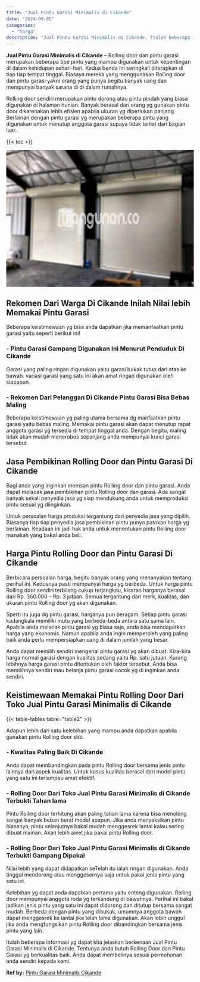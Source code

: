 ```yaml
---
title: "Jual Pintu Garasi Minimalis di Cikande"
date: "2024-09-05"
categories: 
  - "harga"
description: "Jual Pintu Garasi Minimalis di Cikande. Itulah beberapa informasi yg dapat kita jelaskan berkenaan Jual Pintu Garasi Minimalis di Cikande. Tentunya anda butu..."
---
```


**Jual Pintu Garasi Minimalis di Cikande** – Rolling door dan pintu garasi merupakan beberapa tipe pintu yang mampu digunakan untuk kepentingan di dalam kehidupan sehari-hari. Kedua benda ini seringkali diterapkan di tiap tiap tempat tinggal. Biasaya mereka yang menggunakan Rolling door dan pintu garasi yakni orang yang punya begitu banyak uang dan mempunyai banyak sarana di di dalam rumahnya.

Rolling door sendiri merupakan pintu dorong atau pintu pindah yang biasa digunakan di halaman hunian. Banyak berasal dari orang yg gunakan pintu door dikarenakan lebih efisien apabila ukuran yg diperlukan panjang. Berlainan dengan pintu garasi yg merupakan beberapa pintu yang digunakan untuk menutup anggota garasi supaya tidak terliat dari bagian luar.

{{< toc >}}

![Jual Pintu Garasi Minimalis di Cikande](/images/pintu-garasi-58.png)

## Rekomen Dari Warga Di Cikande Inilah Nilai lebih Memakai Pintu Garasi

Beberapa keistimewaan yg bisa anda dapatkan jika memanfaatkan pintu garasi yaitu seperti berikut ini!

### \- Pintu Garasi Gampang Digunakan Ini Menurut Penduduk Di Cikande

Garasi yang paling ringan digunakan yaitu garasi bukak tutup dari atas ke bawah. variasi garasi yang satu ini akan amat ringan digunakan oleh siapapun.

### \- Rekomen Dari Pelanggan Di Cikande Pintu Garasi Bisa Bebas Maling

Beberapa keistimewaan yg paling utama bersama dg manfaatkan pintu garasi yaitu bebas maling. Memakai pintu garasi akan dapat menutup rapat anggota garasi yg tersedia di tempat tinggal anda. Dengan begitu, maling tidak akan mudah menerobos sepanjang anda mempunyai kunci garasi tersebut.

## Jasa Pembikinan Rolling Door dan Pintu Garasi Di Cikande

Bagi anda yang inginkan memsan pintu Rolling door dan pintu garasi. Anda dapat melacak jasa pembikinan pintu Rolling door dan garasi. Ada sangat banyak sekali penyedia jasa yg siap mendukung anda untuk memproduksi pintu sesuai yg diinginkan.

Untuk persoalan harga produksi tergantung dari penyedia jasa yang dipilih. Biasanya tiap tiap penyedia jasa pembikinan pintu punya patokan harga yg berlainan. Keadaan ini jadi hak anda untuk menentukan pintu Rolling door manakah yang bakal anda beli.

## Harga Pintu Rolling Door dan Pintu Garasi Di Cikande

Berbicara persoalan harga, begitu banyak orang yang menanyakan tentang perihal ini. Keduanya pasti mempunyai harga yg berbeda. Untuk harga pintu Rolling door sendiri terbilang cukup terjangkau, kisaran harganya berasal dari Rp. 360.000 – Rp. 3 jutaan. Semua tergantung dari merk, kualitas, dan ukuran pintu Rolling door yg akan digunakan.

Sperti itu juga dg pintu garasi, harganya pun beragam. Setiap pintu garasi kadangkala memiliki mutu yang berbeda-beda antara satu sama lain. Apabila anda melacak pintu garasi yg biasa saja, anda bisa mendapatkan harga yang ekonomis. Namun apabila anda ingin memperoleh yang paling baik anda perlu mempersiapkan uang di dalam jumlah yang besar.

Anda dapat memilih sendiri mengenai pintu garasi yg akan dibuat. Kira-kira harga normal garasi dengan kualitas sedang yaitu Rp. satu jutaan. Kurang lebihnya harga garasi pintu ditentukan oleh faktor tersebut. Anda bisa memilihnya sendiri mau belanja pintu garasi cocok yg di inginkan anda sendiri.

## Keistimewaan Memakai Pintu Rolling Door Dari Toko Jual Pintu Garasi Minimalis di Cikande

{{< table-tables table="table2" >}}

Adapun lebih dari satu kelebihan yang mampu anda dapatkan apabila gunakan pintu Rolling door sbb.

### \- Kwalitas Paling Baik Di Cikande

Anda dapat membandingkan pada pintu Rolling door bersama jenis pintu lainnya dari aspek kualitas. Untuk kasus kualitas berasal dari model pintu yang satu ini terlampau amat efektif.

### \- Rolling Door Dari Toko Jual Pintu Garasi Minimalis di Cikande Terbukti Tahan lama

Pintu Rolling door terhitung akan paling tahan lama karena bisa menolong sangat banyak beban berat model apapun. Jika anda menyaksikan pintu biasanya, pintu selanjutnya bakal mudah menggesrek lantai kalau sering dibuat mainan. Akan lebih awet jika pakai pintu Rolling door.

### \- Rolling Door Dari Toko Jual Pintu Garasi Minimalis di Cikande Terbukti Gampang Dipakai

Nilai lebih yang dapat didapatkan seTelah itu ialah ringan digunakan. Anda tinggal mendorong atau menggesernya saja untuk pakai jenis pintu yang satu ini.

Kelebihan yg dapat anda dapatkan pertama yaitu enteng digunakan. Rolling door mempunyai anggota roda yg terkandung di bawahnya. Perihal ini bakal jadikan jenis pintu yang satu ini dapat didorong dan ditutup bersama sangat mudah. Berbeda dengan pintu yang dibukak, umumnya anggota bawah dapat menggesrek ke lantai jika telah lama digunakan. Akan lebih unggul jika anda mengfungsikan pintu Rolling door dibandingkan bersama jenis pintu yang lain.

Itulah beberapa informasi yg dapat kita jelaskan berkenaan Jual Pintu Garasi Minimalis di Cikande. Tentunya anda butuh Rolling Door dan Pintu Garasi yg berkualitas baik. Anda dapat membelinya sesuai permohonan anda sendiri kepada kami.

**Ref by:** [Pintu Garasi Minimalis Cikande](https://id.wikipedia.org/wiki/Pintu)
